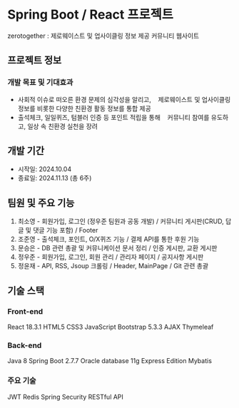 # Spring Boot / React 프로젝트
zerotogether : 제로웨이스트 및 업사이클링 정보 제공 커뮤니티 웹사이트

## 프로젝트 정보

### 개발 목표 및 기대효과
* 사회적 이슈로 떠오른 환경 문제의 심각성을 알리고,
   제로웨이스트 및 업사이클링 정보를 비롯한 다양한 친환경 활동 정보를 통합 제공
* 출석체크, 일일퀴즈, 텀블러 인증 등 포인트 적립을 통해
   커뮤니티 참여를 유도하고, 일상 속 친환경 실천을 장려

## 개발 기간
* 시작일: 2024.10.04
* 종료일: 2024.11.13 (총 6주)

## 팀원 및 주요 기능
1. 최소영 - 회원가입, 로그인 (정우준 팀원과 공동 개발) / 커뮤니티 게시판(CRUD, 답글 및 댓글 기능 포함) / Footer
2. 조준영 - 출석체크, 포인트, O/X퀴즈 기능 / 결제 API를 통한 후원 기능
3. 문승은 - DB 관련 총괄 및 커뮤니케이션 문서 정리 / 인증 게시판, 교환 게시판
4. 정우준 - 회원가입, 로그인, 회원 관리 / 관리자 페이지 / 공지사항 게시판
5. 정윤재 - API, RSS, Jsoup 크롤링 / Header, MainPage / Git 관련 총괄

## 기술 스택

### Front-end
React 18.3.1
HTML5
CSS3
JavaScript
Bootstrap 5.3.3
AJAX
Thymeleaf

### Back-end
Java 8
Spring Boot 2.7.7
Oracle database 11g Express Edition
Mybatis

### 주요 기술
JWT
Redis
Spring Security
RESTful API
